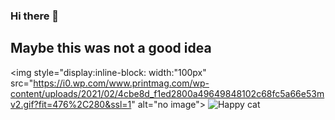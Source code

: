 ### Hi there 👋
<h2>Maybe this was not a good idea</h2>

<img style="display:inline-block: width:"100px" src="https://i0.wp.com/www.printmag.com/wp-content/uploads/2021/02/4cbe8d_f1ed2800a49649848102c68fc5a66e53mv2.gif?fit=476%2C280&ssl=1" alt="no image">
 <img style="display:inline-block: width:100px" src="https://media.tenor.com/bWUeVRqW9-IAAAAi/fast-cat-cat-excited.gif" alt="Happy cat">
<!--
**AbhiRwDev/AbhiRwDev** is a ✨ _special_ ✨ repository because its `README.md` (this file) appears on your GitHub profile.

Here are some ideas to get you started:

- 🔭 I’m currently working on ...
- 🌱 I’m currently learning ...
- 👯 I’m looking to collaborate on ...
- 🤔 I’m looking for help with ...
- 💬 Ask me about ...
- 📫 How to reach me: ...
- 😄 Pronouns: ...
- ⚡ Fun fact: ...
-->
